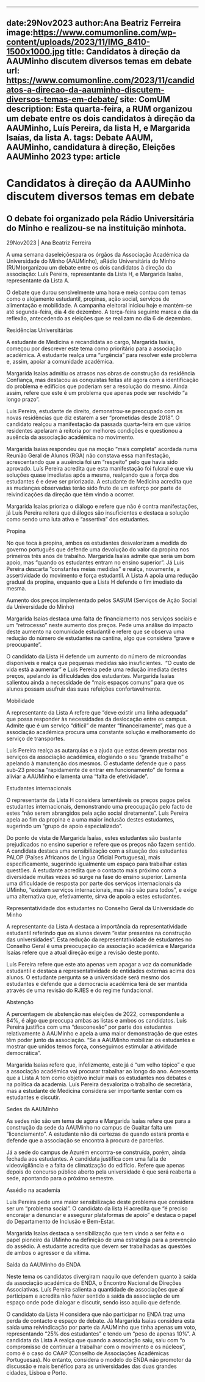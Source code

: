 
---
date:29Nov2023
author:Ana Beatriz Ferreira
image:https://www.comumonline.com/wp-content/uploads/2023/11/IMG_8410-1500x1000.jpg
title: Candidatos à direção da AAUMinho discutem diversos temas em debate
url: https://www.comumonline.com/2023/11/candidatos-a-direcao-da-aauminho-discutem-diversos-temas-em-debate/
site: ComUM
description: Esta quarta-feira, a RUM organizou um debate entre os dois candidatos à direção da AAUMinho, Luís Pereira, da lista H, e Margarida Isaías, da lista A.
tags: Debate AAUM, AAUMinho, candidatura à direção, Eleições AAUMinho 2023
type: article
---


# Candidatos à direção da AAUMinho discutem diversos temas em debate

## O debate foi organizado pela Rádio Universitária do Minho e realizou-se na instituição minhota.

29Nov2023 | Ana Beatriz Ferreira

A uma semana daseleiçõespara os órgãos da Associação Académica da Universidade do Minho (AAUMinho), aRádio Universitária do Minho (RUM)organizou um debate entre os dois candidatos à direção da associação: Luís Pereira, representante da Lista H, e Margarida Isaías, representante da Lista A.

O debate que durou sensivelmente uma hora e meia contou com temas como o alojamento estudantil, propinas, ação social, serviços de alimentação e mobilidade. A campanha eleitoral iniciou hoje e mantém-se até segunda-feira, dia 4 de dezembro. A terça-feira seguinte marca o dia da reflexão, antecedendo as eleições que se realizam no dia 6 de dezembro.

Residências Universitárias

A estudante de Medicina e recandidata ao cargo, Margarida Isaías, começou por descrever este tema como prioritário para a associação académica. A estudante realça uma “urgência” para resolver este problema e, assim, apoiar a comunidade académica.

Margarida Isaías admitiu os atrasos nas obras de construção da residência Confiança, mas destacou as conquistas feitas até agora com a identificação do problema e edifícios que poderiam ser a resolução do mesmo. Ainda assim, refere que este é um problema que apenas pode ser resolvido “a longo prazo”.

Luís Pereira, estudante de direito, demonstrou-se preocupado com as novas residências que diz estarem a ser “prometidas desde 2018”. O candidato realçou a manifestação da passada quarta-feira em que vários residentes apelaram à reitoria por melhores condições e questionou a ausência da associação académica no movimento.

Margarida Isaías respondeu que na moção “mais completa” acordada numa Reunião Geral de Alunos (RGA) não constava essa manifestação, acrescentando que a ausência foi um “respeito” pelo que havia sido aprovado. Luís Pereira acredita que esta manifestação foi fulcral e que viu soluções quase imediatas após a mesma, realçando que a força dos estudantes é e deve ser priorizada. A estudante de Medicina acredita que as mudanças observadas terão sido fruto de um esforço por parte de reivindicações da direção que têm vindo a ocorrer.

Margarida Isaías prioriza o diálogo e refere que não é contra manifestações, já Luís Pereira reitera que diálogos são insuficientes e destaca a solução como sendo uma luta ativa e “assertiva” dos estudantes.

Propina

No que toca à propina, ambos os estudantes desvalorizam a medida do governo português que defende uma devolução do valor da propina nos primeiros três anos de trabalho. Margarida Isaías admite que seria um bom apoio, mas “quando os estudantes entram no ensino superior”. Já Luís Pereira descarta “constantes meias medidas” e realça, novamente, a assertividade do movimento e força estudantil. A Lista A apoia uma redução gradual da propina, enquanto que a Lista H defende o fim imediato da mesma.

Aumento dos preços implementado pelos SASUM (Serviços de Ação Social da Universidade do Minho)

Margarida Isaías destaca uma falta de financiamento nos serviços sociais e um “retrocesso” neste aumento dos preços. Pede uma análise do impacto deste aumento na comunidade estudantil e refere que se observa uma redução do número de estudantes na cantina, algo que considera “grave e preocupante”.

O candidato da Lista H defende um aumento do número de microondas disponíveis e realça que pequenas medidas são insuficientes.  “O custo de vida está a aumentar” e Luís Pereira pede uma redução imediata destes preços, apelando às dificuldades dos estudantes. Margarida Isaías salientou ainda a necessidade de “mais espaços comuns” para que os alunos possam usufruir das suas refeições confortavelmente.

Mobilidade

A representante da Lista A refere que “deve existir uma linha adequada” que possa responder às necessidades da deslocação entre os campus. Admite que é um serviço “difícil” de manter “financeiramente”, mas que a associação académica procura uma constante solução e melhoramento do serviço de transportes.

Luís Pereira realça as autarquias e a ajuda que estas devem prestar nos serviços da associação académica, elogiando o seu “grande trabalho” e apelando à manutenção dos mesmos. O estudante defende que o pass sub-23 precisa “rapidamente de entrar em funcionamento” de forma a aliviar a AAUMinho e lamenta uma “falta de efetividade”.

Estudantes internacionais

O representante da Lista H considera lamentáveis os preços pagos pelos estudantes internacionais, demonstrando uma preocupação pelo facto de estes “não serem abrangidos pela ação social diretamente”. Luís Pereira apela ao fim da propina e a uma maior inclusão destes estudantes, sugerindo um “grupo de apoio especializado”.

Do ponto de vista de Margarida Isaías, estes estudantes são bastante prejudicados no ensino superior e refere que os preços não fazem sentido. A candidata destaca uma sensibilização com a situação dos estudantes PALOP (Países Africanos de Língua Oficial Portuguesa), mais especificamente, sugerindo igualmente um espaço para trabalhar estas questões. A estudante acredita que o contacto mais próximo com a diversidade muitas vezes só surge na fase do ensino superior. Lamenta uma dificuldade de resposta por parte dos serviços internacionais da UMinho, “existem serviços internacionais, mas não são para todos”, e exige uma alternativa que, efetivamente, sirva de apoio a estes estudantes.

Representatividade dos estudantes no Conselho Geral da Universidade do Minho

A representante da Lista A destaca a importância da representatividade estudantil referindo que os alunos devem “estar presentes na construção das universidades”. Esta redução da representatividade de estudantes no Conselho Geral é uma preocupação da associação académica e Margarida Isaías refere que a atual direção exige a revisão deste ponto.

Luís Pereira refere que este ato apenas vem apagar a voz da comunidade estudantil e destaca a representatividade de entidades externas acima dos alunos. O estudante pergunta se a universidade será mesmo dos estudantes e defende que a democracia académica terá de ser mantida através de uma revisão do RJIES e do regime fundacional.

Abstenção

A percentagem de abstenção nas eleições de 2022, correspondente a 84%, é algo que preocupa ambas as listas e ambos os candidatos. Luís Pereira justifica com uma “desconexão” por parte dos estudantes relativamente à AAUMinho e apela a uma maior demonstração de que estes têm poder junto da associação. “Se a AAUMinho mobilizar os estudantes e mostrar que unidos temos força, conseguimos estimular a atividade democrática”.

Margarida Isaías refere que, infelizmente, este já é “um velho tópico” e que a associação académica vai procurar trabalhar ao longo do ano. Acrescenta que a Lista A tem como objetivo incluir mais os estudantes nos debates e na política da academia. Luís Pereira desvaloriza o trabalho de secretária, mas a estudante de Medicina considera ser importante sentar com os estudantes e discutir.

Sedes da AAUMinho

As sedes não são um tema de agora e Margarida Isaías refere que para a construção da sede da AAUMinho no campus de Gualtar falta um “licenciamento”. A estudante não dá certezas de quando estará pronta e defende que a associação se encontra à procura de parcerias.

Já a sede do campus de Azurém encontra-se construída, porém, ainda fechada aos estudantes. A candidata justifica com uma falta de videovigilância e a falta de climatização do edifício. Refere que apenas depois do concurso público aberto pela universidade é que será reaberta a sede, apontando para o próximo semestre.

Assédio na academia

Luís Pereira pede uma maior sensibilização deste problema que considera ser um “problema social”. O candidato da lista H acredita que “é preciso encorajar a denunciar e assegurar plataformas de apoio” e destaca o papel do Departamento de Inclusão e Bem-Estar.

Margarida Isaías destaca a sensibilização que tem vindo a ser feita e o papel pioneiro da UMinho na definição de uma estratégia para a prevenção do assédio. A estudante acredita que devem ser trabalhadas as questões de ambos o agressor e da vítima.

Saída da AAUMinho do ENDA

Neste tema os candidatos divergiram naquilo que defendem quanto à saída da associação académica do ENDA, o Encontro Nacional de Direções Associativas. Luís Pereira salienta a quantidade de associações que aí participam e acredita não fazer sentido a saída da associação de um espaço onde pode dialogar e discutir, sendo isso aquilo que defende.

O candidato da Lista H considera que não participar no ENDA traz uma perda de contacto e espaço de debate. Já Margarida Isaías considera esta saída uma reivindicação por parte da AAUMinho que tinha apenas um voto, representando “25% dos estudantes” e tendo um “peso de apenas 10%”. A candidata da Lista A realça que quando a associação saiu, saiu com “o compromisso de continuar a trabalhar com o movimento e os núcleos”, como é o caso do CAAP (Conselho de Associações Académicas Portuguesas). No entanto, considera o modelo do ENDA não promotor da discussão e mais benéfico para as universidades das duas grandes cidades, Lisboa e Porto.

